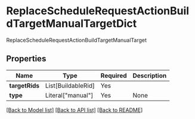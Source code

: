 # ReplaceScheduleRequestActionBuildTargetManualTargetDict

ReplaceScheduleRequestActionBuildTargetManualTarget

## Properties
| Name | Type | Required | Description |
| ------------ | ------------- | ------------- | ------------- |
**targetRids** | List[BuildableRid] | Yes |  |
**type** | Literal["manual"] | Yes | None |


[[Back to Model list]](../../../../README.md#models-v2-link) [[Back to API list]](../../../../README.md#apis-v2-link) [[Back to README]](../../../../README.md)
